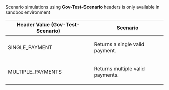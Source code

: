 <p>Scenario simulations using <b> Gov-Test-Scenario </b> headers is only available in sandbox environment</p>
<table>
    <thead>
        <tr>
            <th>Header Value (Gov-Test-Scenario)</th>
            <th>Scenario</th>
        </tr>
    </thead>
    <tbody>
        <tr>
                    <td><p>SINGLE_PAYMENT</p></td>
                    <td><p>Returns a single valid payment.</p></td>
                </tr>
                <tr>
                    <td><p>MULTIPLE_PAYMENTS</p></td>
                    <td><p>Returns multiple valid payments.</p></td>
                </tr>
    </tbody>
</table>